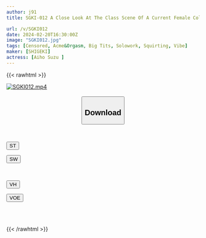 ```yaml
---
author: j91
title: SGKI-012 A Close Look At The Class Scene Of A Current Female College Student Who Attends Shin-Nakano Weather Casting College And Aims To Become A Weather Caster. Suzu Aiho

url: /v/SGKI012
date: 2024-02-20T16:30:00Z
image: "SGKI012.jpg"
tags: [Censored, Acme&Orgasm, Big Tits, Solowork, Squirting, Vibe]
maker: [SHIGEKI]
actress: [Aiho Suzu ]
---
```



{{< rawhtml >}}

<div class="video" data-videoid="XBzgyOAMXGFDYMw">
    <a href="javascript:;">
        <img src="/v/SGKI012/SGKI012.jpg" width="WIDTH" height="HEIGHT" alt="SGKI012.mp4" loading="lazy">
    </a>
</div>

<script type="text/javascript" src="https://j91.asia/asset/on-demand-st.js"></script>

<br>
  <link rel="stylesheet" href="https://j91.asia/asset/bs5.css">
  
  <center>
  <button class="btn btn-primary" type="button" data-bs-toggle="collapse" data-bs-target=".multi-collapse" aria-expanded="false" aria-controls="multiCollapseExample1 multiCollapseExample2"><h2>Download</h2></button></center>
</p>
<div class="row">
  <div class="col">
    <div class="collapse multi-collapse" id="multiCollapseExample1">
      <div class="card card-body">
	      	      <br>
<div class="buttons">  
<p><a href="https://streamtape.to/v/XBzgyOAMXGFDYMw" target="_blank"><button class="btn-hover color-3"><i class="fa fa-download"></i> ST</button></a></p>
<p><a href="https://cdnwish.com/1nw968yrqtlq" target="_blank"><button class="btn-hover color-2"><i class="fa fa-download"></i> SW</button></a></p></div>
    </div>
  </div>
</div>
  <div class="col">
    <div class="collapse multi-collapse" id="multiCollapseExample2">
      <div class="card card-body">
	      <br>
<div class="buttons">
<p><a href="https://vidhidepro.com/f/cvunblhzbqjx"><button class="btn-hover color-9"><i class="fa fa-download"></i> VH</button></a></p>
<p><a href="https://voe.sx/osctzjl0ypbq"><button class="btn-hover color-8"><i class="fa fa-download"></i> VOE</button></a></p></div>
<br><br>
      </div>
    </div>
  </div>
</div>

{{< /rawhtml >}}